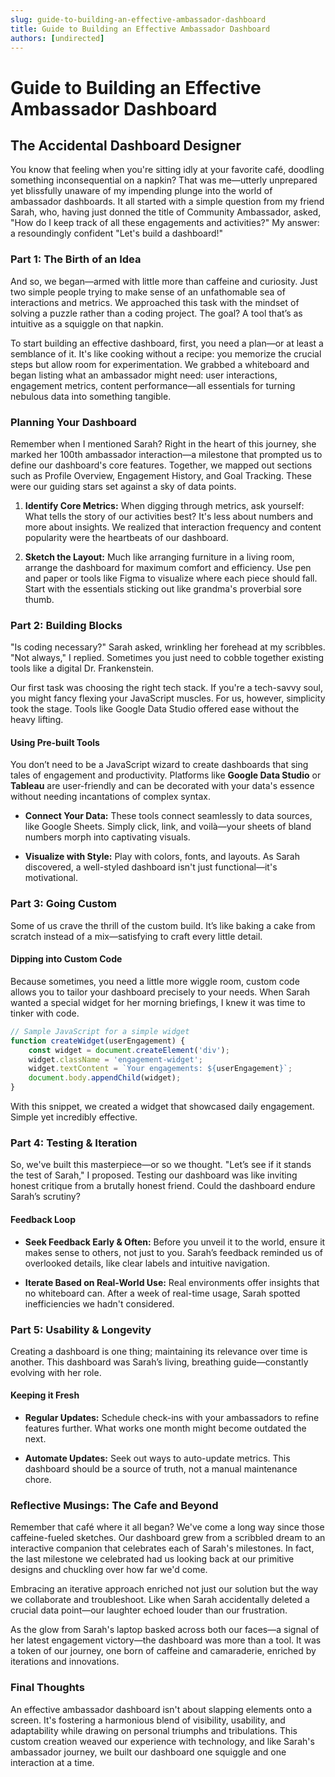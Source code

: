 ```yaml
---
slug: guide-to-building-an-effective-ambassador-dashboard
title: Guide to Building an Effective Ambassador Dashboard
authors: [undirected]
---
```



# Guide to Building an Effective Ambassador Dashboard

## The Accidental Dashboard Designer

You know that feeling when you're sitting idly at your favorite café, doodling something inconsequential on a napkin? That was me—utterly unprepared yet blissfully unaware of my impending plunge into the world of ambassador dashboards. It all started with a simple question from my friend Sarah, who, having just donned the title of Community Ambassador, asked, "How do I keep track of all these engagements and activities?" My answer: a resoundingly confident "Let's build a dashboard!"

### Part 1: The Birth of an Idea

And so, we began—armed with little more than caffeine and curiosity. Just two simple people trying to make sense of an unfathomable sea of interactions and metrics. We approached this task with the mindset of solving a puzzle rather than a coding project. The goal? A tool that’s as intuitive as a squiggle on that napkin. 

To start building an effective dashboard, first, you need a plan—or at least a semblance of it. It's like cooking without a recipe: you memorize the crucial steps but allow room for experimentation. We grabbed a whiteboard and began listing what an ambassador might need: user interactions, engagement metrics, content performance—all essentials for turning nebulous data into something tangible.

### Planning Your Dashboard

Remember when I mentioned Sarah? Right in the heart of this journey, she marked her 100th ambassador interaction—a milestone that prompted us to define our dashboard's core features. Together, we mapped out sections such as Profile Overview, Engagement History, and Goal Tracking. These were our guiding stars set against a sky of data points.

1. **Identify Core Metrics:** When digging through metrics, ask yourself: What tells the story of our activities best? It's less about numbers and more about insights. We realized that interaction frequency and content popularity were the heartbeats of our dashboard.

2. **Sketch the Layout:** Much like arranging furniture in a living room, arrange the dashboard for maximum comfort and efficiency. Use pen and paper or tools like Figma to visualize where each piece should fall. Start with the essentials sticking out like grandma's proverbial sore thumb.

### Part 2: Building Blocks

"Is coding necessary?" Sarah asked, wrinkling her forehead at my scribbles. "Not always," I replied. Sometimes you just need to cobble together existing tools like a digital Dr. Frankenstein. 

Our first task was choosing the right tech stack. If you're a tech-savvy soul, you might fancy flexing your JavaScript muscles. For us, however, simplicity took the stage. Tools like Google Data Studio offered ease without the heavy lifting.

#### Using Pre-built Tools

You don’t need to be a JavaScript wizard to create dashboards that sing tales of engagement and productivity. Platforms like **Google Data Studio** or **Tableau** are user-friendly and can be decorated with your data's essence without needing incantations of complex syntax. 

- **Connect Your Data:** These tools connect seamlessly to data sources, like Google Sheets. Simply click, link, and voilà—your sheets of bland numbers morph into captivating visuals.
  
- **Visualize with Style:** Play with colors, fonts, and layouts. As Sarah discovered, a well-styled dashboard isn't just functional—it's motivational.

### Part 3: Going Custom

Some of us crave the thrill of the custom build. It’s like baking a cake from scratch instead of a mix—satisfying to craft every little detail. 

#### Dipping into Custom Code

Because sometimes, you need a little more wiggle room, custom code allows you to tailor your dashboard precisely to your needs. When Sarah wanted a special widget for her morning briefings, I knew it was time to tinker with code.

```javascript
// Sample JavaScript for a simple widget
function createWidget(userEngagement) {
    const widget = document.createElement('div');
    widget.className = 'engagement-widget';
    widget.textContent = `Your engagements: ${userEngagement}`;
    document.body.appendChild(widget);
}
```

With this snippet, we created a widget that showcased daily engagement. Simple yet incredibly effective.

### Part 4: Testing & Iteration

So, we've built this masterpiece—or so we thought. "Let’s see if it stands the test of Sarah," I proposed. Testing our dashboard was like inviting honest critique from a brutally honest friend. Could the dashboard endure Sarah’s scrutiny?

#### Feedback Loop

- **Seek Feedback Early & Often:** Before you unveil it to the world, ensure it makes sense to others, not just to you. Sarah’s feedback reminded us of overlooked details, like clear labels and intuitive navigation.

- **Iterate Based on Real-World Use:** Real environments offer insights that no whiteboard can. After a week of real-time usage, Sarah spotted inefficiencies we hadn't considered.

### Part 5: Usability & Longevity

Creating a dashboard is one thing; maintaining its relevance over time is another. This dashboard was Sarah’s living, breathing guide—constantly evolving with her role.

#### Keeping it Fresh

- **Regular Updates:** Schedule check-ins with your ambassadors to refine features further. What works one month might become outdated the next.

- **Automate Updates:** Seek out ways to auto-update metrics. This dashboard should be a source of truth, not a manual maintenance chore.

### Reflective Musings: The Cafe and Beyond

Remember that café where it all began? We've come a long way since those caffeine-fueled sketches. Our dashboard grew from a scribbled dream to an interactive companion that celebrates each of Sarah's milestones. In fact, the last milestone we celebrated had us looking back at our primitive designs and chuckling over how far we'd come.

Embracing an iterative approach enriched not just our solution but the way we collaborate and troubleshoot. Like when Sarah accidentally deleted a crucial data point—our laughter echoed louder than our frustration.

As the glow from Sarah's laptop basked across both our faces—a signal of her latest engagement victory—the dashboard was more than a tool. It was a token of our journey, one born of caffeine and camaraderie, enriched by iterations and innovations.

### Final Thoughts

An effective ambassador dashboard isn't about slapping elements onto a screen. It's fostering a harmonious blend of visibility, usability, and adaptability while drawing on personal triumphs and tribulations. This custom creation weaved our experience with technology, and like Sarah's ambassador journey, we built our dashboard one squiggle and one interaction at a time.